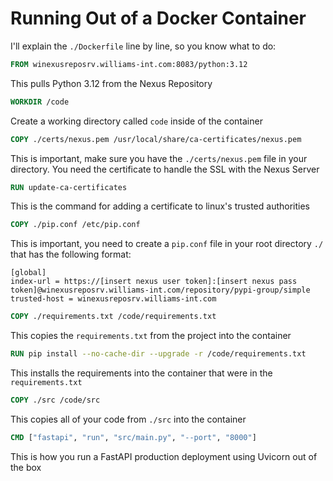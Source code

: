 # Running Out of a Docker Container
I'll explain the `./Dockerfile` line by line, so you know what to do:

```dockerfile
FROM winexusreposrv.williams-int.com:8083/python:3.12
```

This pulls Python 3.12 from the Nexus Repository

```dockerfile
WORKDIR /code
```

Create a working directory called `code` inside of the container

```dockerfile
COPY ./certs/nexus.pem /usr/local/share/ca-certificates/nexus.pem
```

This is important, make sure you have the `./certs/nexus.pem` file in your directory. You need the certificate to handle the SSL with the Nexus Server 

```dockerfile
RUN update-ca-certificates
```

This is the command for adding a certificate to linux's trusted authorities

```dockerfile
COPY ./pip.conf /etc/pip.conf
```

This is important, you need to create a `pip.conf` file in your root directory `./` that has the following format:

```text
[global]
index-url = https://[insert nexus user token]:[insert nexus pass token]@winexusreposrv.williams-int.com/repository/pypi-group/simple
trusted-host = winexusreposrv.williams-int.com
```

```dockerfile
COPY ./requirements.txt /code/requirements.txt
```

This copies the `requirements.txt` from the project into the container

```dockerfile
RUN pip install --no-cache-dir --upgrade -r /code/requirements.txt
```

This installs the requirements into the container that were in the `requirements.txt`

```dockerfile
COPY ./src /code/src
```

This copies all of your code from `./src` into the container

```dockerfile
CMD ["fastapi", "run", "src/main.py", "--port", "8000"]
```

This is how you run a FastAPI production deployment using Uvicorn out of the box